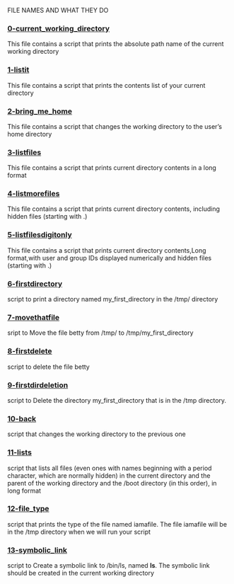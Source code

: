 FILE NAMES AND WHAT THEY DO

### [0-current_working_directory](0-current_working_directory)
This file contains a script that prints the absolute path name of the current working directory

### [1-listit](1-listit)
This file contains a script that prints  the contents list of your current directory

### [2-bring_me_home](2-bring_me_home)
This file contains a script that changes the working directory to the user’s home directory

### [3-listfiles](3-listfiles)
This file contains a script that prints current directory contents in a long format

### [4-listmorefiles](4-listmorefiles)
This file contains a script that prints current directory contents, including hidden files (starting with .)

### [5-listfilesdigitonly](5-listfilesdigitonly)
This file contains a script that prints current directory contents,Long format,with user and group IDs displayed numerically and hidden files (starting with .)


### [6-firstdirectory](6-firstdirectory)
script to print a directory named my_first_directory in the /tmp/ directory

### [7-movethatfile](7-movethatfile)
sript to Move the file betty from /tmp/ to /tmp/my_first_directory

### [8-firstdelete](8-firstdelete)
script to delete the file betty

### [9-firstdirdeletion](9-firstdirdeletion)
script to Delete the directory my_first_directory that is in the /tmp directory.

### [10-back](10-back)
script that changes the working directory to the previous one

### [11-lists](11-lists)
script that lists all files (even ones with names beginning with a period character, which are normally hidden) in the current directory and the parent of the working directory and the /boot directory (in this order), in long format

### [12-file_type](12-file_type)
script that prints the type of the file named iamafile. The file iamafile will be in the /tmp directory when we will run your script

### [13-symbolic_link](13-symbolic_link)
script to Create a symbolic link to /bin/ls, named __ls__. The symbolic link should be created in the current working directory
